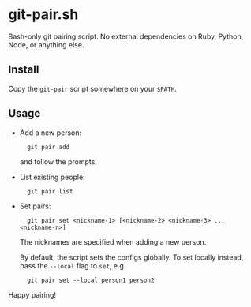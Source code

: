 # git-pair.sh

Bash-only git pairing script. No external dependencies on Ruby, Python, Node, or anything else.

## Install

Copy the `git-pair` script somewhere on your `$PATH`.

## Usage

- Add a new person:

        git pair add
    
  and follow the prompts.

- List existing people:

        git pair list
    
- Set pairs:

        git pair set <nickname-1> [<nickname-2> <nickname-3> ... <nickname-n>]
    
  The nicknames are specified when adding a new person.

  By default, the script sets the configs globally. To set locally instead, pass the `--local` flag to `set`, e.g.

        git pair set --local person1 person2
        
Happy pairing!
